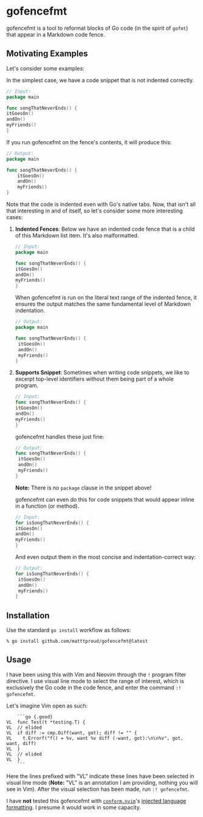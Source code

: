# gofencefmt

gofencefmt is a tool to reformat blocks of Go code (in the spirit of `gofmt`)
that appear in a Markdown code fence.

## Motivating Examples

Let's consider some examples:

In the simplest case, we have a code snippet that is not indented correctly.

```go
// Input:
package main

func songThatNeverEnds() {
itGoesOn()
andOn()
myFriends()
}
```

If you run gofencefmt on the fence's contents, it will produce this:

```go
// Output:
package main

func songThatNeverEnds() {
	itGoesOn()
	andOn()
	myFriends()
}
```

Note that the code is indented even with Go's native tabs. Now, that isn't all
that interesting in and of itself, so let's consider some more interesting
cases:

1. **Indented Fences**: Below we have an indented code fence that is a child
   of this Markdown list item. It's also malformatted.

   ```go
   // Input:
   package main

   func songThatNeverEnds() {
   itGoesOn()
   andOn()
   myFriends()
   }
   ```

   When gofencefmt is run on the literal text range of the indented fence, it
   ensures the output matches the same fundamental level of Markdown
   indentation.

   ```go
   // Output:
   package main

   func songThatNeverEnds() {
   	itGoesOn()
   	andOn()
   	myFriends()
   }
   ```

2. **Supports Snippet**: Sometimes when writing code snippets, we like to excerpt
   top-level identifiers without them being part of a whole program.

   ```go
   // Input:
   func songThatNeverEnds() {
   itGoesOn()
   andOn()
   myFriends()
   }
   ```

   gofencefmt handles these just fine:

   ```go
   // Output:
   func songThatNeverEnds() {
   	itGoesOn()
   	andOn()
   	myFriends()
   }
   ```

   **Note:** There is no `package` clause in the snippet above!

   gofencefmt can even do this for code snippets that would appear inline in a
   function (or method).

   ```go
   // Input:
   for isSongThatNeverEnds() {
   itGoesOn()
   andOn()
   myFriends()
   }
   ```

   And even output them in the most concise and indentation-correct way:

   ```go
   // Output:
   for isSongThatNeverEnds() {
   	itGoesOn()
   	andOn()
   	myFriends()
   }
   ```

## Installation

Use the standard `go install` workflow as follows:

```shell
% go install github.com/matttproud/gofencefmt@latest
```

## Usage

I have been using this with Vim and Neovim through the `!` program filter
directive. I use visual line mode to select the range of interest, which is
exclusively the Go code in the code fence, and enter the command `:!
gofencefmt`.

Let's imagine Vim open as such:

````
    ```go {.good}
VL  func Test(t *testing.T) {
VL  // elided
VL  if diff := cmp.Diff(want, got); diff != "" {
VL    t.Errorf("f() = %v, want %v diff (-want, got):\n\n%v", got, want, diff)
VL  }
VL  // elided
VL  }
    ```
````

Here the lines prefixed with "VL" indicate these lines have been selected in
visual line mode (**Note:** "VL" is an annotation I am providing, nothing you
will see in Vim). After the visual selection has been made, run
`:! gofencefmt`.

I have **not** tested this gofencefmt with [`conform.nvim`]'s [injected
language formatting]. I presume it would work in some capacity.

[`conform.nvim`]: https://github.com/stevearc/conform.nvim
[injected language formatting]: https://github.com/stevearc/conform.nvim/blob/master/doc/advanced_topics.md#injected-language-formatting-code-blocks
